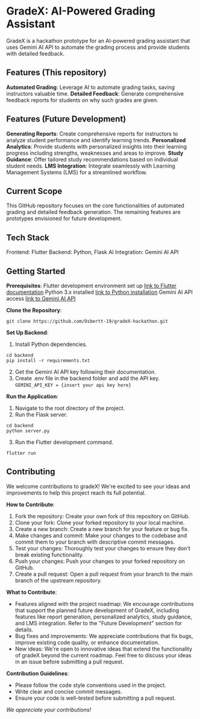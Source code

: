 # GradeX: AI-Powered Grading Assistant

GradeX is a hackathon prototype for an AI-powered grading assistant that uses Gemini AI API to automate the grading process and provide students with detailed feedback.

## Features (This repository)

**Automated Grading**: Leverage AI to automate grading tasks, saving instructors valuable time.
**Detailed Feedback**: Generate comprehensive feedback reports for students on why such grades are given.

## Features (Future Development)

**Generating Reports**: Create comprehensive reports for instructors to analyze student performance and identify learning trends.
**Personalized Analytics**: Provide students with personalized insights into their learning progress including strengths, weaknesses and areas to improve.
**Study Guidance**: Offer tailored study recommendations based on individual student needs.
**LMS Integration**: Integrate seamlessly with Learning Management Systems (LMS) for a streamlined workflow.

## Current Scope

This GitHub repository focuses on the core functionalities of automated grading and detailed feedback generation. The remaining features are prototypes envisioned for future development.

## Tech Stack

Frontend: Flutter
Backend: Python, Flask
AI Integration: Gemini AI API

## Getting Started

**Prerequisites**:
Flutter development environment set up [link to Flutter documentation](https://docs.flutter.dev/get-started/install)
Python 3.x installed [link to Python installation](https://www.python.org/downloads/)
Gemini AI API access [link to Gemini AI API](https://ai.google.dev/docs)

**Clone the Repository**:

```console
git clone https://github.com/Osbertt-19/gradeX-hackathon.git
```

**Set Up Backend**:

1. Install Python dependencies.

```console
cd backend
pip install -r requirements.txt
```

2. Get the Gemini AI API key following their documentation.
3. Create .env file in the backend folder and add the API key.
   `GEMINI_API_KEY = {insert your api key here}`

**Run the Application**:

1. Navigate to the root directory of the project.
2. Run the Flask server.

```console
cd backend
python server.py
```

3. Run the Flutter development command.

```console
flutter run
```

## Contributing

We welcome contributions to gradeX! We're excited to see your ideas and improvements to help this project reach its full potential.

**How to Contribute**:

1. Fork the repository: Create your own fork of this repository on GitHub.
2. Clone your fork: Clone your forked repository to your local machine.
3. Create a new branch: Create a new branch for your feature or bug fix.
4. Make changes and commit: Make your changes to the codebase and commit them to your branch with descriptive commit messages.
5. Test your changes: Thoroughly test your changes to ensure they don't break existing functionality.
6. Push your changes: Push your changes to your forked repository on GitHub.
7. Create a pull request: Open a pull request from your branch to the main branch of the upstream repository.

**What to Contribute**:

- Features aligned with the project roadmap: We encourage contributions that support the planned future development of GradeX, including features like report generation, personalized analytics, study guidance, and LMS integration. Refer to the "Future Development" section for details.
- Bug fixes and improvements: We appreciate contributions that fix bugs, improve existing code quality, or enhance documentation.
- New ideas: We're open to innovative ideas that extend the functionality of gradeX beyond the current roadmap. Feel free to discuss your ideas in an issue before submitting a pull request.

**Contribution Guidelines**:

- Please follow the code style conventions used in the project.
- Write clear and concise commit messages.
- Ensure your code is well-tested before submitting a pull request.

_We appreciate your contributions!_
